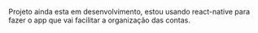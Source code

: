 Projeto ainda esta em desenvolvimento, estou usando react-native para fazer o app que vai facilitar a organização das contas.
